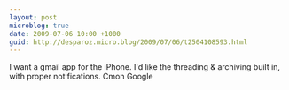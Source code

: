 ```yaml
---
layout: post
microblog: true
date: 2009-07-06 10:00 +1000
guid: http://desparoz.micro.blog/2009/07/06/t2504108593.html
---
```

I want a gmail app for the iPhone. I'd like the threading &amp; archiving built in, with proper notifications. Cmon Google
